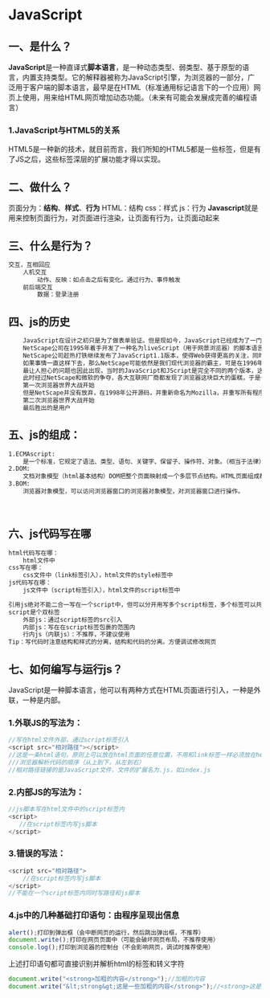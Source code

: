 # JavaScript

## 一、是什么？

​	**JavaScript**是一种直译式**脚本语言**，是一种动态类型、弱类型、基于原型的语言，内置支持类型。它的解释器被称为JavaScript引擎，为浏览器的一部分，广泛用于客户端的脚本语言，最早是在HTML（标准通用标记语言下的一个应用）网页上使用，用来给HTML网页增加动态功能。（未来有可能会发展成完善的编程语言）

### 1.JavaScript与HTML5的关系

​	HTML5是一种新的技术，就目前而言，我们所知的HTML5都是一些标签，但是有了JS之后，这些标签深层的扩展功能才得以实现。



## 二、做什么？

页面分为：**结构**、**样式**、**行为**
    HTML：结构
    css：样式
    js：行为
**Javascript**就是用来控制页面行为，对页面进行渲染，让页面有行为，让页面动起来



## 三、什么是行为？

```txt
交互，互相回应
	人机交互
		动作、反映：如点击之后有变化。通过行为、事件触发
	前后端交互
		数据：登录注册
```



## 四、js的历史

```txt
	JavaScript在设计之初只是为了做表单验证。但是现如今，JavaScript已经成为了一门功能全面的脚本语言，已经是WEB中不可缺少的一部分，如今的JavaScript是一门既简单又复杂的语言，说它简单是因为可能一小时就能学会，但是如果你要真正掌握它，可能就得需要个几年的时间了。
    NetScape公司在1995年着手开发了一种名为liveScript（用于网景浏览器）的脚本语言，为了营销目的，搭上当时媒体热炒的Java的顺风车，临时更名为JavaScript。其实，JavaScript和Java没有一点关系。JavaScript1.0获得了巨大的成功。
    NetScape公司趁热打铁继续发布了JavaScript1.1版本，使得Web获得更高的关注，同时奠定了自己在浏览器届的霸主地位。
    如果事情一直这样下去，那么NetScape可能依然是我们现代浏览器的霸主，可是在1996年互联网巨头微软公司进入浏览器领域，推出JScript，和NetScript公司开始争夺博主地位。
    最让人担心的问题也因此出现，当时的JavaScript和JScript是完全不同的两个版本，这个方向的语言没有一个标准存在，业内的吐槽日益严重。终于，多方联合共同制定了一个标准，这个标准就是ECMAScript，ECMAScript做为JavaScript实现的基础。虽然制定标准之花费了几个月，但是这几个月却对未来20年的JavaScript发展起到的决定性的作用。
    此时经过NetScape和微软的争夺，各大互联网厂商都发现了浏览器这块巨大的蛋糕，于是一场激烈的厮杀就开始了......
    第一次浏览器世界大战开始
	但是NetScape并没有放弃，在1998年公开源码，并重新命名为Mozilla，并重写所有程序，在2002年发布了第一个浏览器版本FireFox登场，在2004年开始叫板IE浏览器，IE推出IE7与之抗衡，拉开了第二次浏览器大战的序幕。
    第二次浏览器世界大战开始
    最后胜出的是用户
```



## 五、js的组成：

```txt
1.ECMAscript:
	是一个标准，它规定了语法、类型、语句、关键字、保留子、操作符、对象。（相当于法律）
2.DOM:
	文档对象模型（html基本结构）DOM把整个页面映射成一个多层节点结构。HTML页面组成都是某种类型的节点，这些节点又包含着不同类型的数据
3.BOM:
	浏览器对象模型，可以访问浏览器窗口的浏览器对象模型，对浏览器窗口进行操作。
```

​	



## 六、js代码写在哪

```txt
html代码写在哪：
	html文件中
css写在哪：
	css文件中（link标签引入），html文件的style标签中
js代码写在哪：
	js文件中（script标签引入），html文件的script标签中

引用js绝对不能二合一写在一个script中，但可以分开用写多个script标签，多个标签可以共同作用
script是个双标签
	外部js：通过script标签的src引入
	内部js：写在在script标签包裹的范围内
	行内js（内联js）：不推荐，不建议使用
Tip：写代码时注意结构和样式的分离，结构和代码的分离。方便调试修改网页
```





## 七、如何编写与运行js？

​	JavaScript是一种脚本语言，他可以有两种方式在HTML页面进行引入，一种是外联，一种是内部。

### 1.外联JS的写法为：

```javascript
//写在html文件外部，通过script标签引入
<script src="相对路径"></script>
//这是一条html语句，原则上可以放在html页面的任意位置，不用和link标签一样必须放在head部分
///浏览器解析代码的顺序（从上到下，从左到右）
//相对路径链接的是JavaScript文件，文件的扩展名为.js，如index.js
```

### 2.内部JS的写法为：

```javascript
//js脚本写在html文件中的script标签内
<script>
   //在script标签内写js脚本
</script>
```

### 3.错误的写法：

```javascript
<script src="相对路径">
    //在script标签内写js脚本
</script>
//不能在一个script标签内同时写路径和js脚本
```

### 4.js中的几种基础打印语句：由程序呈现出信息

```javascript
alert();打印到弹出框（会中断网页的运行，然后跳出弹出框，不推荐）
document.write();打印在网页页面中（可能会破坏网页布局，不推荐使用）
console.log();打印到浏览器的控制台（不会影响网页，调试时推荐使用）
```

上述打印语句都可直接识别并解析html的标签和转义字符

```javascript
document.write("<strong>加粗的内容</strong>");//加粗的内容
document.write("&lt;strong&gt;这是一些加粗的内容</strong>");//<strong>这是一些加粗的内容
```


